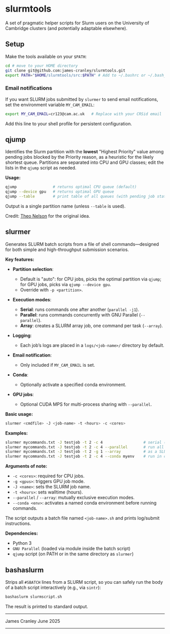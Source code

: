 # slurmtools

A set of pragmatic helper scripts for Slurm users on the University of Cambridge clusters (and potentially adaptable elsewhere).

## Setup

Make the tools available on your `$PATH`:

```bash
cd # move to your HOME directory
git clone git@github.com:james-cranley/slurmtools.git
export PATH="$HOME/slurmtools/src:$PATH" # Add to ~/.bashrc or ~/.bash_profile for persistence
```

### Email notifications

If you want SLURM jobs submitted by `slurmer` to send email notifications, set the environment variable `MY_CAM_EMAIL`:

```bash
export MY_CAM_EMAIL=cr123@cam.ac.uk   # Replace with your CRSid email
```

Add this line to your shell profile for persistent configuration.

## qjump

Identifies the Slurm partition with the **lowest** "Highest Priority" value among pending jobs blocked by the Priority reason, as a heuristic for the likely shortest queue.
Partitions are separated into CPU and GPU classes; edit the lists in the `qjump` script as needed.

**Usage:**

```bash
qjump                # returns optimal CPU queue (default)
qjump --device gpu   # returns optimal GPU queue
qjump --table        # print table of all queues (with pending job stats)
```

Output is a single partition name (unless `--table` is used).

Credit: [Theo Nelson](mailto:tmn2126@columbia.edu) for the original idea.

## slurmer

Generates SLURM batch scripts from a file of shell commands—designed for both simple and high-throughput submission scenarios.

**Key features:**

* **Partition selection**:

  * Default is "auto": for CPU jobs, picks the optimal partition via `qjump`; for GPU jobs, picks via `qjump --device gpu`.
  * Override with `-p <partition>`.
* **Execution modes**:

  * **Serial**: runs commands one after another (`parallel -j1`).
  * **Parallel**: runs commands concurrently with GNU Parallel (`--parallel`).
  * **Array**: creates a SLURM array job, one command per task (`--array`).
* **Logging**:

  * Each job’s logs are placed in a `logs/<job-name>/` directory by default.
* **Email notification**:

  * Only included if `MY_CAM_EMAIL` is set.
* **Conda**:

  * Optionally activate a specified conda environment.
* **GPU jobs**:

  * Optional CUDA MPS for multi-process sharing with `--parallel`.

**Basic usage:**

```bash
slurmer <cmdfile> -J <job-name> -t <hours> -c <cores>
```

**Examples:**

```bash
slurmer mycommands.txt -J testjob -t 2 -c 4                  # serial (default)
slurmer mycommands.txt -J testjob -t 2 -c 4 --parallel       # run all commands concurrently
slurmer mycommands.txt -J testjob -t 2 -g 1 --array          # as a SLURM array on 1 GPU
slurmer mycommands.txt -J testjob -t 2 -c 4 --conda myenv    # run in conda environment
```

**Arguments of note:**

* `-c <cores>`: required for CPU jobs.
* `-g <gpus>`: triggers GPU job mode.
* `-J <name>`: sets the SLURM job name.
* `-t <hours>`: sets walltime (hours).
* `--parallel` / `--array`: mutually exclusive execution modes.
* `--conda <env>`: activates a named conda environment before running commands.

The script outputs a batch file named `<job-name>.sh` and prints log/submit instructions.

**Dependencies:**

* Python 3
* `GNU Parallel` (loaded via module inside the batch script)
* `qjump` script (on PATH or in the same directory as `slurmer`)

## bashaslurm

Strips all `#SBATCH` lines from a SLURM script, so you can safely run the body of a batch script interactively (e.g., via `sintr`):

```bash
bashaslurm slurmscript.sh
```

The result is printed to standard output.

---

James Cranley
June 2025

---
